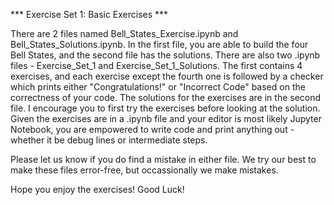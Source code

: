 *** Exercise Set 1: Basic Exercises ***

There are 2 files named Bell_States_Exercise.ipynb and Bell_States_Solutions.ipynb. In the 
first file, you are able to build the four Bell States, and the second file has the solutions. 
There are also two .ipynb files - Exercise_Set_1 and Exercise_Set_1_Solutions. The first 
contains 4 exercises, and each exercise except the fourth one is followed by a checker which 
prints either "Congratulations!" or "Incorrect Code" based on the correctness of your code. 
The solutions for the exercises are in the second file. I encourage you to first try the 
exercises before looking at the solution. Given the exercises are in a .ipynb file and your
editor is most likely Jupyter Notebook, you are empowered to write code and print anything 
out - whether it be debug lines or intermediate steps. 

Please let us know if you do find a mistake in either file. We try our best to make these 
files error-free, but occassionally we make mistakes. 

Hope you enjoy the exercises! Good Luck!
